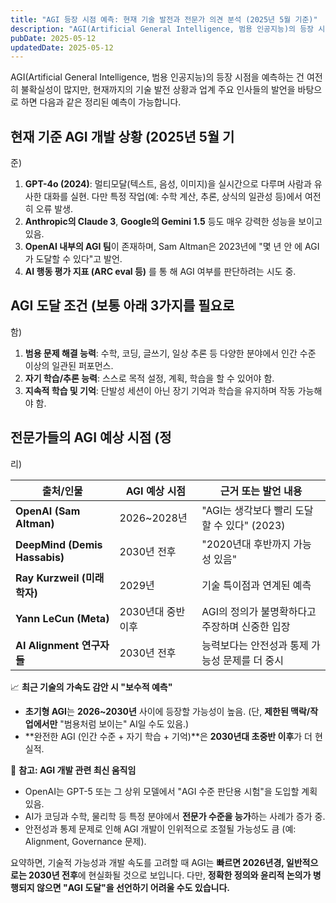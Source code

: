 ```yaml
---
title: "AGI 등장 시점 예측: 현재 기술 발전과 전문가 의견 분석 (2025년 5월 기준)"
description: "AGI(Artificial General Intelligence, 범용 인공지능)의 등장 시점을 예측하는 건 여전히 불확실성이 많지만, 현재까지의 기술 발전 상황과 업계 주요 인사들의 발언을 바탕으로 하면 다음과 같은 정리된 예측이 가능합니다.   현재 기준 AGI 개발 상황 (2025..."
pubDate: 2025-05-12
updatedDate: 2025-05-12
---
```


AGI(Artificial General Intelligence, 범용 인공지능)의 등장 시점을 예측하는 건 여전히 불확실성이 많지만, 현재까지의 기술 발전 상황과 업계 주요 인사들의 발언을 바탕으로 하면 다음과 같은 정리된 예측이 가능합니다.

## 현재 기준 AGI 개발 상황 (2025년 5월 기

준)

1. **GPT-4o (2024)**: 멀티모달(텍스트, 음성, 이미지)을 실시간으로 다루며 사람과 유사한 대화를 실현. 다만 특정 작업(예: 수학 계산, 추론, 상식의 일관성 등)에서 여전히 오류 발생.
2. **Anthropic의 Claude 3**, **Google의 Gemini 1.5** 등도 매우 강력한 성능을 보이고 있음.
3. **OpenAI 내부의 AGI 팀**이 존재하며, Sam Altman은 2023년에 "몇 년 안
에 AGI가 도달할 수 있다"고 발언.
4. **AI 행동 평가 지표 (ARC eval 등)** 를 통
해 AGI 여부를 판단하려는 시도 중.

## AGI 도달 조건 (보통 아래 3가지를 필요로 

함)

1. **범용 문제 해결 능력**: 수학, 코딩, 글쓰기, 일상 추론 등 다양한 분야에서 인간 수준 이상의 일관된 퍼포먼스.
2. **자기 학습/추론 능력**: 스스로 목적 설정, 계획, 학습을 할 수 있어야 함.
3. **지속적 학습 및 기억**: 단발성 세션이 아닌 장기 기억과 학습을 유지하며 작동 가능해야 함.

## 전문가들의 AGI 예상 시점 (정

리)

| 출처/인물 | AGI 예상 시점 | 근거 또는 발언 내용 |
| --- | --- | --- |
| **OpenAI (Sam Altman)** | 2026~2028년 | "AGI는 생각보다 빨리 도달할 수 있다" (2023) |
| **DeepMind (Demis Hassabis)** | 2030년 전후 | "2020년대 후반까지 가능성 있음" |
| **Ray Kurzweil (미래학자)** | 2029년 | 기술 특이점과 연계된 예측 |
| **Yann LeCun (Meta)** | 2030년대 중반 이후 | AGI의 정의가 불명확하다고 주장하며 신중한 입장 |
| **AI Alignment 연구자들** | 2030년 전후 | 능력보다는 안전성과 통제 가능성 문제를 더 중시 |

📈 **최근 기술의 가속도 감안 시 "보수적 예측"**
- **초기형 AGI**는 **2026~2030년** 사이에 등장할 가능성이 높음. (단, **제한된 맥락/작업에서만** "범용처럼 보이는" AI일 수도 있음.)
- **완전한 AGI (인간 수준 + 자기 학습 + 기억)**은 **2030년대 초중반 이후**가 더 현실적.

📌 **참고: AGI 개발 관련 최신 움직임**
- OpenAI는 GPT-5 또는 그 상위 모델에서 "AGI 수준 판단용 시험"을 도입할 계획 있음.
- AI가 코딩과 수학, 물리학 등 특정 분야에서 **전문가 수준을 능가**하는 사례가 증가 중.
- 안전성과 통제 문제로 인해 AGI 개발이 인위적으로 조절될 가능성도 큼 (예: Alignment, Governance 문제).

요약하면, 기술적 가능성과 개발 속도를 고려할 때 AGI는 **빠르면 2026년경, 일반적으로는 2030년 전후**에 현실화될 것으로 보입니다. 다만, **정확한 정의와 윤리적 논의가 병행되지 않으면 "AGI 도달"을 선언하기 어려울 수도 있습니다.**
